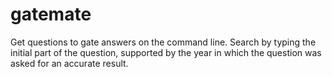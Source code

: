 # gatemate
Get questions to gate answers on the command line. Search by typing the initial part of the question, supported by the year in which the question was asked for an accurate result.
